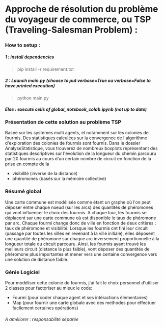 # Approche de résolution du problème du voyageur de commerce, ou TSP (Traveling-Salesman Problem) :

### How to setup :
##### 1 : install dependencies
> pip install -r requirement.txt
##### 2 : Launch main.py (choose to put verbose=True ou verbose=False to have printed execution)
> python main.py
##### Else : execute cells of global_notebook_colab.ipynb (not up to date)

### Présentation de cette solution au problème TSP
Basée sur les systèmes multi agents, et notamment sur les colonies de fourmis.
Des statistiques calculées sur la convergence de l'algorithme d'exploration des colonies de fourmis sont fournis.
Dans le dossier AnalyseStatistique, vous trouverez de nombreux boxplots représentant des statistiques descriptives sur l'évolution de la longueur du chemin parcouru par 20 fourmis au cours d'un certain nombre de circuit en fonction de la prise en compte de la 
* visibilité (inverse de la distance)
* phéromones (basés sur la mémoire collective)

### Résumé global
Une carte commune est modélisée comme étant un graphe où l'on peut déposer entre chaque noeud (sur les arcs) des quantités de phéromones qui vont influencer le choix des fourmis.
A chaque tour, les fourmis se déplacent sur une carte commune où est disponible le taux de phéromone par arc. 
Chaque fourmi change donc de ville en fonction de deux critères : taux de phéromone et visibilité.
Lorsque les fourmis ont fini leur circuit (passage par toutes les villes en revenant à la ville initiale), elles déposent une quantité de phéromone sur chaque arc inversement proportionnelle à la longueur totale du circuit parcouru.
Ainsi, les fourmis ayant trouvé les meilleurs circuit (distance la plus faible), vont déposer des quantités de phéromone plus importantes et mener vers une certaine convergence vers une solution de distance faible.

### Génie Logiciel
Pour modéliser cette colonie de fourmis, j'ai fait le choix personnel d'utiliser 2 classes pour factoriser au mieux le code:
* Fourmi (pour coder chaque agent et ses intéractions élémentaires)
* Map    (pour fournir une carte globale avec des methodes pour effectuer facilement certaines opérations)
###### A améliorer : responsabilité séparée